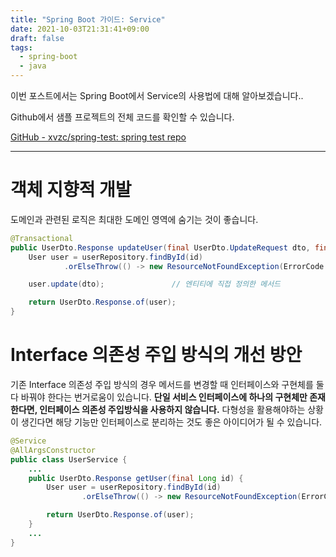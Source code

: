 ```yaml
---
title: "Spring Boot 가이드: Service"
date: 2021-10-03T21:31:41+09:00
draft: false
tags:
  - spring-boot
  - java
---
```

이번 포스트에서는 Spring Boot에서 Service의 사용법에 대해 알아보겠습니다..
<!--more-->

Github에서 샘플 프로젝트의 전체 코드를 확인할 수 있습니다.

[GitHub - xvzc/spring-test: spring test repo](https://github.com/xvzc/spring-test)

---

# 객체 지향적 개발

도메인과 관련된 로직은 최대한 도메인 영역에 숨기는 것이 좋습니다.

```java
@Transactional
public UserDto.Response updateUser(final UserDto.UpdateRequest dto, final Long id) {
    User user = userRepository.findById(id)
            .orElseThrow(() -> new ResourceNotFoundException(ErrorCode.USER_NOT_FOUND));

    user.update(dto);               // 엔티티에 직접 정의한 메서드

    return UserDto.Response.of(user);
}
```

# Interface 의존성 주입 방식의 개선 방안

기존 Interface 의존성 주입 방식의 경우 메서드를 변경할 때 인터페이스와 구현체를 둘다 바꿔야 한다는 번거로움이 있습니다. **단일 서비스 인터페이스에 하나의 구현체만 존재한다면, 인터페이스 의존성 주입방식을 사용하지 않습니다.** 다형성을 활용해야하는 상황이 생긴다면 해당 기능만 인터페이스로 분리하는 것도 좋은 아이디어가 될 수 있습니다.

```java
@Service
@AllArgsConstructor
public class UserService {
	...
    public UserDto.Response getUser(final Long id) {
        User user = userRepository.findById(id)
                .orElseThrow(() -> new ResourceNotFoundException(ErrorCode.USER_NOT_FOUND));

        return UserDto.Response.of(user);
    }
	...
}
```